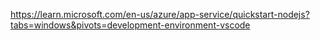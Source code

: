 https://learn.microsoft.com/en-us/azure/app-service/quickstart-nodejs?tabs=windows&pivots=development-environment-vscode